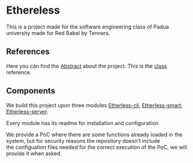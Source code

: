 # Ethereless

This is a project made for the software engineering class of Padua university made for Red Babel by Tenners.

## References
Here you can find the [Abstract](https://www.math.unipd.it/~tullio/IS-1/2019/Progetto/C2.pdf) about the project.
This is the [class](https://www.math.unipd.it/~tullio/IS-1/2019/) reference.

## Components
We build this project upon three modules [Etherless-cli](https://github.com/TennersUnipd/etherless-cli), [Etherless-smart](https://github.com/TennersUnipd/etherless-smart), [Etherless-server](https://github.com/TennersUnipd/etherless-server).

Every module has its readme for installation and configuration.

We provide a PoC where there are some functions already loaded in the system, but for security reasons the repository doesn’t include the configuation files needed for the correct execution of the PoC, we will provide it when asked.